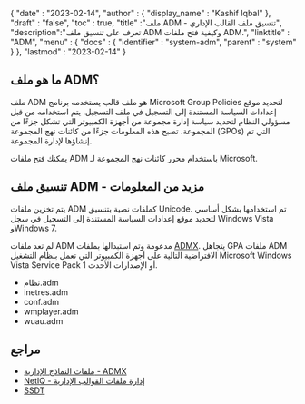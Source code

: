 {
  "date" : "2023-02-14",
  "author" : {
    "display_name" : "Kashif Iqbal"
},
  "draft" : "false",
  "toc" : true,
  "title" :"ملف ADM - تنسيق ملف القالب الإداري",
  "description":"تعرف على تنسيق ملف ADM وكيفية فتح ملفات ADM.",
  "linktitle" : "ADM",
  "menu" : {
    "docs" : {
      "identifier" : "system-adm",
      "parent" : "system"
}
},
  "lastmod" : "2023-02-14"
}

## ما هو ملف ADM؟

ملف ADM هو ملف قالب يستخدمه برنامج Microsoft Group Policies لتحديد موقع إعدادات السياسة المستندة إلى التسجيل في ملف التسجيل. يتم استخدامه من قبل مسؤولي النظام لتحديد سياسة إدارة مجموعة من أجهزة الكمبيوتر التي تشكل جزءًا من المجموعة. تصبح هذه المعلومات جزءًا من كائنات نهج المجموعة (GPOs) التي تم إنشاؤها لإدارة المجموعة.

يمكنك فتح ملفات ADM باستخدام محرر كائنات نهج المجموعة لـ Microsoft.

## تنسيق ملف ADM - مزيد من المعلومات

يتم تخزين ملفات ADM كملفات نصية بتنسيق Unicode. تم استخدامها بشكل أساسي لتحديد موقع إعدادات السياسة المستندة إلى التسجيل في سجل Windows Vista وWindows 7.

لم تعد ملفات ADM مدعومة وتم استبدالها بملفات [ADMX](/ar/system/admx/). يتجاهل GPA ملفات ADM الافتراضية التالية على أجهزة الكمبيوتر التي تعمل بنظام التشغيل Microsoft Windows Vista Service Pack 1 أو الإصدارات الأحدث.

* نظام.adm
* inetres.adm
* conf.adm
* wmplayer.adm
* wuau.adm

## مراجع

* [ملفات النماذج الإدارية - ADMX](https://learn.microsoft.com/en-us/mem/intune/configuration/administrative-templates-windows)
* [NetIQ - إدارة ملفات القوالب الإدارية](https://www.netiq.com/documentation/group-policy-administrator-69/grouppolicyadministratoruserguide/data/administativetemplatefiles.html)
* [SSDT](https://wiki.osdev.org/SSDT)

